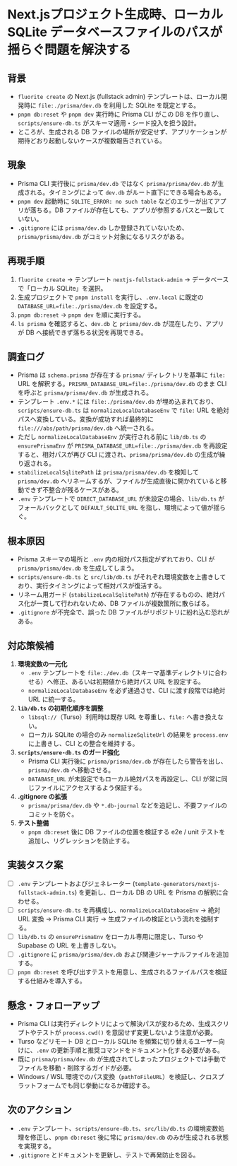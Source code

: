 # Next.jsプロジェクト生成時、ローカル SQLite データベースファイルのパスが揺らぐ問題を解決する

## 背景

- `fluorite create` の Next.js (fullstack admin) テンプレートは、ローカル開発時に `file:./prisma/dev.db` を利用した SQLite を既定とする。
- `pnpm db:reset` や `pnpm dev` 実行時に Prisma CLI がこの DB を作り直し、`scripts/ensure-db.ts` がスキーマ適用・シード投入を担う設計。
- ところが、生成される DB ファイルの場所が安定せず、アプリケーションが期待どおり起動しないケースが複数報告されている。

## 現象

- Prisma CLI 実行後に `prisma/dev.db` ではなく `prisma/prisma/dev.db` が生成される。タイミングによって `dev.db` がルート直下にできる場合もある。
- `pnpm dev` 起動時に `SQLITE_ERROR: no such table` などのエラーが出てアプリが落ちる。DB ファイルが存在しても、アプリが参照するパスと一致していない。
- `.gitignore` には `prisma/dev.db` しか登録されていないため、`prisma/prisma/dev.db` がコミット対象になるリスクがある。

## 再現手順

1. `fluorite create` → テンプレート `nextjs-fullstack-admin` → データベースで「ローカル SQLite」を選択。
2. 生成プロジェクトで `pnpm install` を実行し、`.env.local` に既定の `DATABASE_URL=file:./prisma/dev.db` を設定する。
3. `pnpm db:reset` → `pnpm dev` を順に実行する。
4. `ls prisma` を確認すると、`dev.db` と `prisma/dev.db` が混在したり、アプリが DB へ接続できず落ちる状況を再現できる。

## 調査ログ

- Prisma は `schema.prisma` が存在する `prisma/` ディレクトリを基準に `file:` URL を解釈する。`PRISMA_DATABASE_URL=file:./prisma/dev.db` のまま CLI を呼ぶと `prisma/prisma/dev.db` が生成される。
- テンプレート `.env.*` には `file:./prisma/dev.db` が埋め込まれており、`scripts/ensure-db.ts` は `normalizeLocalDatabaseEnv` で `file:` URL を絶対パスへ変換している。変換が成功すれば最終的に `file:///abs/path/prisma/dev.db` へ統一される。
- ただし `normalizeLocalDatabaseEnv` が実行される前に `lib/db.ts` の `ensurePrismaEnv` が `PRISMA_DATABASE_URL=file:./prisma/dev.db` を再設定すると、相対パスが再び CLI に渡され、`prisma/prisma/dev.db` の生成が繰り返される。
- `stabilizeLocalSqlitePath` は `prisma/prisma/dev.db` を検知して `prisma/dev.db` へリネームするが、ファイルが生成直後に開かれていると移動できず不整合が残るケースがある。
- `.env` テンプレートで `DIRECT_DATABASE_URL` が未設定の場合、`lib/db.ts` がフォールバックとして `DEFAULT_SQLITE_URL` を指し、環境によって値が揺らぐ。

## 根本原因

- Prisma スキーマの場所と `.env` 内の相対パス指定がずれており、CLI が `prisma/prisma/dev.db` を生成してしまう。
- `scripts/ensure-db.ts` と `src/lib/db.ts` がそれぞれ環境変数を上書きしており、実行タイミングによって相対パスが復活する。
- リネーム用ガード (`stabilizeLocalSqlitePath`) が存在するものの、絶対パス化が一貫して行われないため、DB ファイルが複数箇所に散らばる。
- `.gitignore` が不完全で、誤った DB ファイルがリポジトリに紛れ込む恐れがある。

## 対応策候補

1. **環境変数の一元化**  
   - `.env` テンプレートを `file:./dev.db`（スキーマ基準ディレクトリに合わせる）へ修正、あるいは初期値から絶対パス URL を設定する。  
   - `normalizeLocalDatabaseEnv` を必ず通過させ、CLI に渡す段階では絶対 URL に統一する。
2. **`lib/db.ts` の初期化順序を調整**  
   - `libsql://`（Turso）利用時は既存 URL を尊重し、`file:` へ書き換えない。  
   - ローカル SQLite の場合のみ `normalizeSqliteUrl` の結果を `process.env` に上書きし、CLI との整合を維持する。
3. **`scripts/ensure-db.ts` のガード強化**  
   - Prisma CLI 実行後に `prisma/prisma/dev.db` が存在したら警告を出し、`prisma/dev.db` へ移動させる。  
   - `DATABASE_URL` が未設定でもローカル絶対パスを再設定し、CLI が常に同じファイルにアクセスするよう保証する。
4. **.gitignore の拡張**  
   - `prisma/prisma/dev.db` や `*.db-journal` などを追記し、不要ファイルのコミットを防ぐ。
5. **テスト整備**  
   - `pnpm db:reset` 後に DB ファイルの位置を検証する e2e / unit テストを追加し、リグレッションを防止する。

## 実装タスク案

- [ ] `.env` テンプレートおよびジェネレーター (`template-generators/nextjs-fullstack-admin.ts`) を更新し、ローカル DB の URL を Prisma の解釈に合わせる。  
- [ ] `scripts/ensure-db.ts` を再構成し、`normalizeLocalDatabaseEnv` → 絶対 URL 変換 → Prisma CLI 実行 → 生成ファイルの検証という流れを強制する。  
- [ ] `lib/db.ts` の `ensurePrismaEnv` をローカル専用に限定し、Turso や Supabase の URL を上書きしない。  
- [ ] `.gitignore` に `prisma/prisma/dev.db` および関連ジャーナルファイルを追加する。  
- [ ] `pnpm db:reset` を呼び出すテストを用意し、生成されるファイルパスを検証する仕組みを導入する。

## 懸念・フォローアップ

- Prisma CLI は実行ディレクトリによって解決パスが変わるため、生成スクリプトやテストが `process.cwd()` を意図せず変更しないよう注意が必要。  
- Turso などリモート DB とローカル SQLite を頻繁に切り替えるユーザー向けに、`.env` の更新手順と推奨コマンドをドキュメント化する必要がある。  
- 既に `prisma/prisma/dev.db` が生成されてしまったプロジェクトでは手動でファイルを移動・削除するガイドが必要。  
- Windows / WSL 環境でのパス変換（`pathToFileURL`）を検証し、クロスプラットフォームでも同じ挙動になるか確認する。

## 次のアクション

- `.env` テンプレート、`scripts/ensure-db.ts`、`src/lib/db.ts` の環境変数処理を修正し、`pnpm db:reset` 後に常に `prisma/dev.db` のみが生成される状態を実現する。  
- `.gitignore` とドキュメントを更新し、テストで再発防止を図る。  
